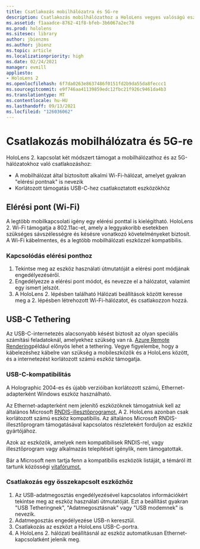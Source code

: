 ```yaml
---
title: Csatlakozás mobilhálózatra és 5G-re
description: Csatlakozás mobilhálózathoz a HoloLens vegyes valóságú eszközökről.
ms.assetid: f1aaadce-8762-41f8-bfeb-3b6067a2ec78
ms.prod: hololens
ms.sitesec: library
author: jbienzms
ms.author: jbienz
ms.topic: article
ms.localizationpriority: high
ms.date: 02/24/2021
manager: evmill
appliesto:
- HoloLens 2
ms.openlocfilehash: 6f7da0263e8637486f0151fd2b9da55da8feccc1
ms.sourcegitcommit: e9f746aa41139859edc12fbc21f926c9461da4b3
ms.translationtype: MT
ms.contentlocale: hu-HU
ms.lasthandoff: 09/13/2021
ms.locfileid: "126036062"
---
```

# <a name="connect-to-cellular-and-5g"></a>Csatlakozás mobilhálózatra és 5G-re

HoloLens 2. kapcsolat két módszert támogat a mobilhálózathoz és az 5G-hálózatokhoz való csatlakozáshoz:

- A mobilhálózat által biztosított alkalmi Wi-Fi-hálózat, amelyet gyakran "elérési pontnak" is nevezik
- Korlátozott támogatás USB-C-hez csatlakoztatott eszközökhöz

## <a name="hotspot-wifi"></a>Elérési pont (Wi-Fi)

A legtöbb mobilkapcsolati igény egy elérési ponttal is kielégítható. HoloLens 2. Wi-Fi támogatja a 802.11ac-et, amely a leggyakoribb esetekben szükséges sávszélességre és késésre vonatkozó követelményeket biztosít. A Wi-Fi kábelmentes, és a legtöbb mobilhálózati eszközzel kompatibilis.

### <a name="connecting-to-a-hotspot"></a>Kapcsolódás elérési ponthoz

1. Tekintse meg az eszköz használati útmutatóját a elérési pont módjának engedélyezéséről.
1. Engedélyezze a elérési pont módot, és nevezze el a hálózatot, valamint egy ismert jelszót.
1. A HoloLens 2. lépésben található Hálózati beállítások között keresse meg a 2. lépésben létrehozott Wi-Fi-hálózatot, és csatlakozzon hozzá.

## <a name="usb-c-tethering"></a>USB-C Tethering

Az USB-C-internetezés alacsonyabb késést biztosít az olyan speciális számítási feladatoknál, amelyekhez szükség van rá. [Azure Remote Rendering](https://azure.microsoft.com/services/remote-rendering)például előnyös lehet a tethering. Vegye figyelembe, hogy a kábelezéshez kábelre van szükség a mobileszközök és a HoloLens között, és a internetezést korlátozott számú eszköz támogatja.

### <a name="usb-c-compatibility"></a>USB-C-kompatibilitás

A Holographic 2004-es és újabb verzióiban korlátozott számú, Ethernet-adapterként Windows eszköz használható.

Az Ethernet-adapterként nem jelenítő eszközöknek támogatniuk kell az általános Microsoft [RNDIS-illesztőprogramot.](/windows-hardware/drivers/network/overview-of-remote-ndis--rndis-) A 2. HoloLens azonban csak korlátozott számú eszköz kompatibilis. Az általános Microsoft RNDIS-illesztőprogram támogatásával kapcsolatos részletekért forduljon az eszköz gyártójához.

Azok az eszközök, amelyek nem kompatibilisek RNDIS-rel, vagy illesztőprogram vagy alkalmazás telepítését igénylik, nem támogatottak.

Bár a Microsoft nem tartja fenn a kompatibilis eszközök listáját, a témáról itt tartunk közösségi [vitafórumot.](https://aka.ms/HLCommunityCell)

### <a name="connecting-to-a-tethered-device"></a>Csatlakozás egy összekapcsolt eszközhöz

1. Az USB-adatmegosztás engedélyezésével kapcsolatos információkért tekintse meg az eszköz használati útmutatóját. Ezt a beállítást gyakran "USB Tetheringnek", "Adatmegosztásnak" vagy "USB modemnek" is nevezik.
1. Adatmegosztás engedélyezése USB-n keresztül.
1. Csatlakozás az eszközt a HoloLens USB-C-portra.
1. A HoloLens 2. hálózati beállításnál az eszköz automatikusan Ethernet-kapcsolatként jelenik meg.
